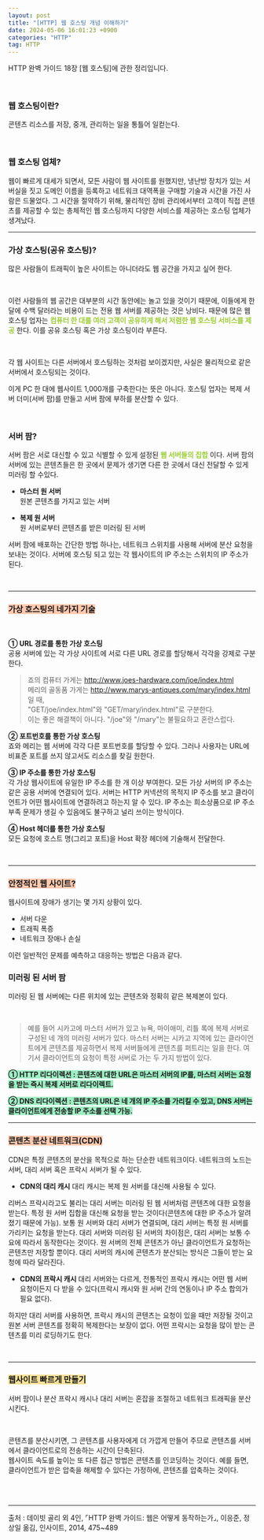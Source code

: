 ```yaml
---
layout: post
title: "[HTTP] 웹 호스팅 개념 이해하기"
date: 2024-05-06 16:01:23 +0900
categories: "HTTP"
tag: HTTP
---  
```


HTTP 완벽 가이드 18장 [웹 호스팅]에 관한 정리입니다.

<br>

### 웹 호스팅이란?
콘텐츠 리소스를 저장, 중개, 관리하는 일을 통틀어 일컫는다. 

<br>

### 웹 호스팅 업체?
웹이 빠르게 대세가 되면서, 모든 사람이 웹 사이트를 원했지만, 냉난방 장치가 있는 서버실을 짓고 도메인 이름을 등록하고 네트워크 대역폭을 구매할 기술과 시간을 가진 사람은 드물었다. 그 시간을 절약하기 위해, 물리적인 장비 관리에서부터 고객이 직접 콘텐츠를 제공할 수 있는 총체적인 웹 호스팅까지 다양한 서비스를 제공하는 호스팅 업체가 생겨났다.  


---

### 가상 호스팅(공유 호스팅)?
많은 사람들이 트래픽이 높은 사이트는 아니더라도 웹 공간을 가지고 싶어 한다.   

<br>

이런 사람들의 웹 공간은 대부분의 시간 동안에는 놀고 있을 것이기 때문에, 이들에게 한 달에 수백 달러라는 비용이 드는 전용 웹 서버를 제공하는 것은 낭비다. 때문에 많은 웹 호스팅 업자는 <span style="color:yellowgreen"><strong>컴퓨터 한 대를 여러 고객이 공유하게 해서 저렴한 웹 호스팅 서비스를 제공</strong></span> 한다. 이를 공유 호스팅 혹은 가상 호스팅이라 부른다.   

<br>

각 웹 사이트는 다른 서버에서 호스팅하는 것처럼 보이겠지만, 사실은 물리적으로 같은 서버에서 호스팅되는 것이다.    

이게 PC 한 대에 웹사이트 1,000개를 구축한다는 뜻은 아니다. 호스팅 업자는 복제 서버 더미(서버 팜)를 만들고 서버 팜에 부하를 분산할 수 있다. 

<br>


### 서버 팜?
서버 팜은 서로 대신할 수 있고 식별할 수 있게 설정된 <span style="color:yellowgreen"><strong>웹 서버들의 집합</strong></span> 이다. 서버 팜의 서버에 있는 콘텐츠들은 한 곳에서 문제가 생기면 다른 한 곳에서 대신 전달할 수 있게 미러링 할 수있다.    
- **마스터 원 서버**   
원본 콘텐츠를 가지고 있는 서버

- **복제 원 서버**   
원 서버로부터 콘텐츠를 받은 미러링 된 서버


서버 팜에 배포하는 간단한 방법 하나는, 네트워크 스위치를 사용해 서버에 분산 요청을 보내는 것이다. 서버에 호스팅 되고 있는 각 웹사이트의 IP 주소는 스위치의 IP 주소가 된다. 

<br>

---

### <span style="background-color:#FFC9AF"><strong>가상 호스팅의 네가지 기술 </strong></span>

<br>

**① URL 경로를 통한 가상 호스팅**      
공용 서버에 있는 각 가상 사이트에 서로 다른 URL 경로를 할당해서 각각을 강제로 구분한다.   
> 죠의 컴퓨터 가게는 http://www.joes-hardware.com/joe/index.html   
메리의 골동품 가게는 http://www.marys-antiques.com/mary/index.html 일 때,   
"GET/joe/index.html"와 "GET/mary/index.html"로 구분한다.    
이는 좋은 해결책이 아니다. "/joe"와 "/mary"는 불필요하고 혼란스럽다. 


**② 포트번호를 통한 가상 호스팅**      
죠와 메리는 웹 서버에 각각 다른 포트번호를 할당할 수 있다. 그러나 사용자는 URL에 비표준 포트를 쓰지 않고서도 리소스를 찾길 원한다. 

**③ IP 주소를 통한 가상 호스팅**    
각 가상 웹사이트에 유일한 IP 주소를 한 개 이상 부여한다. 모든 가상 서버의 IP 주소는 같은 공용 서버에 연결되어 있다. 서버는 HTTP 커넥션의 목적지 IP 주소를 보고 클라이언트가 어떤 웹사이트에 연결하려고 하는지 알 수 있다. IP 주소는 희소상품으로 IP 주소 부족 문제가 생길 수 있음에도 불구하고 널리 쓰이는 방식이다. 

**④ Host 헤더를 통한 가상 호스팅**       
모든 요청에 호스트 명(그리고 포트)을 Host 확장 헤더에 기술해서 전달한다. 


<br>

---

### <span style="background-color:#FFC9AF"><strong>안정적인 웹 사이트?</strong></span>
웹사이트에 장애가 생기는 몇 가지 상황이 있다.   
- 서버 다운 
- 트래픽 폭증
- 네트워크 장애나 손실   

이런 일반적인 문제를 예측하고 대응하는 방법은 다음과 같다.   

### 미러링 된 서버 팜 
미러링 된 웹 서버에는 다른 위치에 있는 콘텐츠와 정확히 같은 복제본이 있다.    

<br>

> 예를 들어 시카고에 마스터 서버가 있고 뉴욕, 마이애미, 리틀 록에 복제 서버로 구성된 네 개의 미러링 서버가 있다. 마스터 서버는 시카고 지역에 있는 클라이언트에게 콘텐츠를 제공하면서 복제 서버들에게 콘텐츠를 퍼트리는 일을 한다. 여기서 클라이언트의 요청이 특정 서버로 가는 두 가지 방법이 있다.   

<span style="background-color:#9FEEC3"><strong> ① HTTP 리다이렉션 : 콘텐츠에 대한 URL은 마스터 서버의 IP를, 마스터 서버는 요청을 받는 즉시 복제 서버로 리다이렉트.  </strong></span>   
 
<span style="background-color:#9FEEC3"><strong> ② DNS 리다이렉션 : 콘텐츠의 URL은 네 개의 IP 주소를 가리킬 수 있고, DNS 서버는 클라이언트에게 전송할 IP 주소를 선택 가능. </strong></span>    


---

### <span style="background-color:#FFC9AF"><strong>콘텐츠 분산 네트워크(CDN)</strong></span>
CDN은 특정 콘텐츠의 분산을 목적으로 하는 단순한 네트워크이다. 네트워크의 노드는 서버, 대리 서버 혹은 프락시 서버가 될 수 있다. 
- **CDN의 대리 캐시** 
대리 캐시는 복제 원 서버를 대신해 사용될 수 있다.    

리버스 프락시라고도 불리는 대리 서버는 미러링 된 웹 서버처럼 콘텐츠에 대한 요청을 받는다. 특정 원 서버 집합을 대신해 요청을 받는 것이다(콘텐츠에 대한 IP 주소가 알려졌기 때문에 가능). 보통 원 서버와 대리 서버가 연결되며, 대리 서버는 특정 원 서버를 가리키는 요청을 받는다. 대리 서버와 미러링 된 서버의 차이점은, 대리 서버는 보통 수요에 따라서 동작한다는 것이다. 원 서버의 전체 콘텐츠가 아닌 클라이언트가 요청하는 콘텐츠만 저장할 뿐이다. 대리 서버의 캐시에 콘텐츠가 분산되는 방식은 그들이 받는 요청에 따라 달라진다. 
- **CDN의 프락시 캐시**
대리 서버와는 다르게, 전통적인 프락시 캐시는 어떤 웹 서버 요청이든지 다 받을 수 있다(프락시 캐시와 원 서버 간의 연동이나 IP 주소 합의가 필요 없다).     

하지만 대리 서버를 사용하면, 프락시 캐시의 콘텐츠는 요청이 있을 때만 저장될 것이고 원본 서버 콘텐츠를 정확히 복제한다는 보장이 없다. 어떤 프락시는 요청을 많이 받는 콘텐츠를 미리 로딩하기도 한다. 

<br>

---

### <span style="background-color:#F6E199"><strong>웹사이트 빠르게 만들기</strong></span>
서버 팜이나 분산 프락시 캐시나 대리 서버는 혼잡을 조절하고 네트워크 트래픽을 분산시킨다.    

<br>

콘텐츠를 분산시키면, 그 콘텐츠를 사용자에게 더 가깝게 만들어 주므로 콘텐츠를 서버에서 클라이언트로의 전송하는 시간이 단축된다.    
웹사이트 속도를 높이는 또 다른 접근 방법은 콘텐츠를 인코딩하는 것이다. 예를 들면, 클라이언트가 받은 압축을 해제할 수 있다는 가정하에, 콘텐츠를 압축하는 것이다.  

<br><br>

---

출처 : 데이빗 골리 외 4인, ⌜HTTP 완벽 가이드: 웹은 어떻게 동작하는가⌟, 이응준, 정상일 옮김, 인사이트, 2014, 475~489 